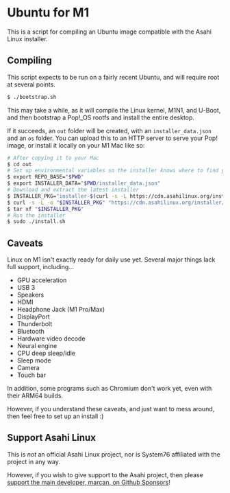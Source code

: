# Ubuntu for M1

This is a script for compiling an Ubuntu image compatible with the Asahi Linux installer.

## Compiling

This script expects to be run on a fairly recent Ubuntu, and will require root at several points.

```sh
$ ./bootstrap.sh
```

This may take a while, as it will compile the Linux kernel, M1N1, and U-Boot, and then bootstrap a Pop!_OS rootfs and install the entire desktop.

If it succeeds, an `out` folder will be created, with an `installer_data.json` and an `os` folder. You can upload this to an HTTP server to serve your Pop! image, or install it locally on your M1 Mac like so:

```sh
# After copying it to your Mac
$ cd out
# Set up environmental variables so the installer knows where to find your OS build
$ export REPO_BASE="$PWD"
$ export INSTALLER_DATA="$PWD/installer_data.json"
# Download and extract the latest installer
$ INSTALLER_PKG="installer-$(curl -s -L https://cdn.asahilinux.org/installer/latest).tar.gz"
$ curl -s -L -o "$INSTALLER_PKG" "https://cdn.asahilinux.org/installer/${INSTALLER_PKG}"
$ tar xf "$INSTALLER_PKG"
# Run the installer
$ sudo ./install.sh
```

## Caveats

Linux on M1 isn't exactly ready for daily use yet. Several major things lack full support, including...

 - GPU acceleration
 - USB 3
 - Speakers
 - HDMI
 - Headphone Jack (M1 Pro/Max)
 - DisplayPort
 - Thunderbolt
 - Bluetooth
 - Hardware video decode
 - Neural engine
 - CPU deep sleep/idle
 - Sleep mode
 - Camera
 - Touch bar

In addition, some programs such as Chromium don't work yet, even with their ARM64 builds.

However, if you understand these caveats, and just want to mess around, then feel free to set up an install :)

## Support Asahi Linux

This is *not* an official Asahi Linux project, nor is System76 affiliated with the project in any way.

However, if you wish to give support to the Asahi project, then please [support the main developer, marcan, on Github Sponsors](https://github.com/sponsors/marcan)!
